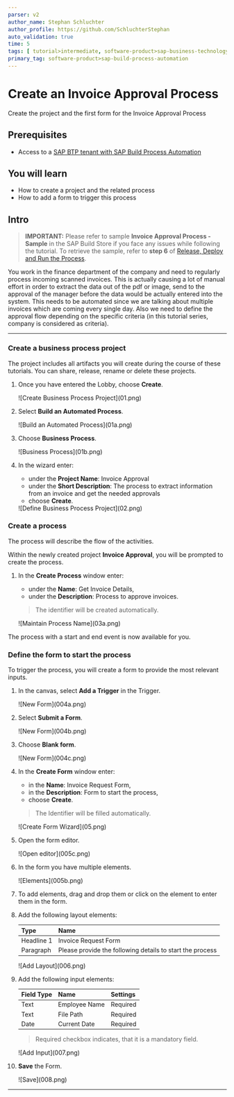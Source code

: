 ```yaml
---
parser: v2
author_name: Stephan Schluchter
author_profile: https://github.com/SchluchterStephan
auto_validation: true
time: 5
tags: [ tutorial>intermediate, software-product>sap-business-technology-platform, software-product>document-information-extraction, topic>artificial-intelligence, tutorial>free-tier]
primary_tag: software-product>sap-build-process-automation
---
```


# Create an Invoice Approval Process
<!-- description --> Create the project and the first form for the Invoice Approval Process

## Prerequisites
 - Access to a [SAP BTP tenant with SAP Build Process Automation](spa-subscribe-booster)


## You will learn
  - How to create a project and the related process
  - How to add a form to trigger this process

## Intro

> **IMPORTANT:** Please refer to sample **Invoice Approval Process - Sample** in the SAP Build Store if you face any issues while following the tutorial. To retrieve the sample, refer to **step 6** of [Release, Deploy and Run the Process](spa-dox-run-process).

  You work in the finance department of the company and need to regularly process incoming scanned invoices.
  This is actually causing a lot of manual effort in order to extract the data out of the pdf or image, send to the approval of the manager before the data would be actually entered into the system.
  This needs to be automated since we are talking about multiple invoices which are coming every single day. Also we need to define the approval flow depending on the specific criteria (in this tutorial series, company is considered as criteria).

---

### Create a business process project


   The project includes all artifacts you will create during the course of these tutorials. You can share, release, rename or delete these projects.

1. Once you have entered the Lobby, choose **Create**.

    <!-- border -->![Create Business Process Project](01.png)

2. Select **Build an Automated Process**.

    <!-- border -->![Build an Automated Process](01a.png)

3. Choose **Business Process**.

    <!-- border -->![Business Process](01b.png)

4. In the wizard enter:
    - under the **Project Name**: Invoice Approval
    - under the **Short Description**: The process to extract information from an invoice and get the needed approvals
    - choose **Create**.

    <!-- border -->![Define Business Process Project](02.png)



### Create a process


The process will describe the flow of the activities.

Within the newly created project **Invoice Approval**, you will be prompted to create the process.

1.  In the **Create Process** window enter:
    - under the **Name**: Get Invoice Details,
    - under the **Description**: Process to approve invoices.

    > The identifier will be created automatically.

    <!-- border -->![Maintain Process Name](03a.png)

The process with a start and end event is now available for you.



### Define the form to start the process


   To trigger the process, you will create a form to provide the most relevant inputs.

1. In the canvas, select **Add a Trigger** in the Trigger.

    <!-- border -->![New Form](004a.png)

2. Select **Submit a Form**.
   
    <!-- border -->![New Form](004b.png)

3. Choose **Blank form**.

    <!-- border -->![New Form](004c.png)

4. In the **Create Form** window enter:
    - in the **Name**: Invoice Request Form,
    - in the **Description**: Form to start the process,
    - choose **Create**.

    > The Identifier will be filled automatically.

    <!-- border -->![Create Form Wizard](05.png)

5. Open the form editor.

    <!-- border -->![Open editor](005c.png)

6. In the form you have multiple elements.

    <!-- border -->![Elements](005b.png)

7. To add elements, drag and drop them or click on the element to enter them in the form.

8. Add the following layout elements:

    |  **Type**       | **Name**
    |  :------------- | :-------------
    |  Headline 1     | Invoice Request Form |
    |  Paragraph      | Please provide the following details to start the process |

    <!-- border -->![Add Layout](006.png)

9.  Add the following input elements:

    |  **Field Type** | **Name**       | **Settings**
    |  :------------- | :------------- | :------------
    |  Text           | Employee Name  | Required
    |  Text           | File Path      | Required
    |  Date           | Current Date   | Required

    > Required checkbox indicates, that it is a mandatory field.

    <!-- border -->![Add Input](007.png)

10. **Save** the Form.

    <!-- border -->![Save](008.png)




---
